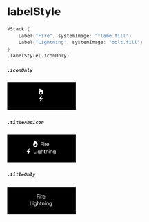<div style="font-size: 0.8rem;">

# labelStyle

```swift
VStack {
    Label("Fire", systemImage: "flame.fill")
    Label("Lightning", systemImage: "bolt.fill")
}
.labelStyle(.iconOnly)
```

##### `.iconOnly`

<img src="/Images/View/LabelStyle1.png">

##### `.titleAndIcon`

<img src="/Images/View/LabelStyle2.png">

##### `.titleOnly`

<img src="/Images/View/LabelStyle3.png">

</div>

